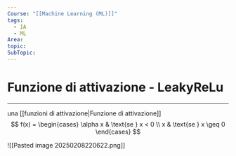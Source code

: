 ```yaml
---
Course: "[[Machine Learning (ML)]]"
tags:
  - IA
  - ML
Area: 
topic: 
SubTopic:
---
```

# Funzione di attivazione - LeakyReLu
---
una [[funzioni di attivazione|Funzione di attivazione]]
$$
f(x) =
\begin{cases} 
\alpha x & \text{se } x < 0 \\
x & \text{se } x \geq 0
\end{cases}
$$

![[Pasted image 20250208220622.png]]
